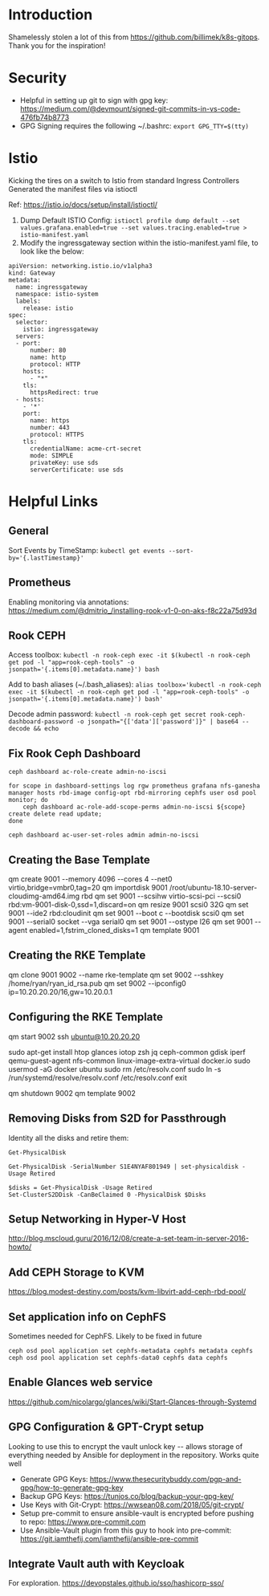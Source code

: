 # Introduction

Shamelessly stolen a lot of this from https://github.com/billimek/k8s-gitops. Thank you for the inspiration!

# Security

- Helpful in setting up git to sign with gpg key: https://medium.com/@devmount/signed-git-commits-in-vs-code-476fb74b8773
- GPG Signing requires the following ~/.bashrc: `export GPG_TTY=$(tty)`

# Istio

Kicking the tires on a switch to Istio from standard Ingress Controllers Generated the manifest files via istioctl

Ref: https://istio.io/docs/setup/install/istioctl/

1. Dump Default ISTIO Config:
`istioctl profile dump default --set values.grafana.enabled=true --set values.tracing.enabled=true > istio-manifest.yaml`
2. Modify the ingressgateway section within the istio-manifest.yaml file, to look like the below:
```
apiVersion: networking.istio.io/v1alpha3
kind: Gateway
metadata:
  name: ingressgateway
  namespace: istio-system
  labels:
    release: istio
spec:
  selector:
    istio: ingressgateway
  servers:
  - port:
      number: 80
      name: http
      protocol: HTTP
    hosts:
      - "*"
    tls:
      httpsRedirect: true
  - hosts:
    - '*'
    port:
      name: https
      number: 443
      protocol: HTTPS
    tls:
      credentialName: acme-crt-secret
      mode: SIMPLE
      privateKey: use sds
      serverCertificate: use sds
```

# Helpful Links

## General

Sort Events by TimeStamp: `kubectl get events --sort-by='{.lastTimestamp}'`

## Prometheus

Enabling monitoring via annotations: https://medium.com/@dmitrio_/installing-rook-v1-0-on-aks-f8c22a75d93d

## Rook CEPH

Access toolbox: `kubectl -n rook-ceph exec -it $(kubectl -n rook-ceph get pod -l "app=rook-ceph-tools" -o jsonpath='{.items[0].metadata.name}') bash`

Add to bash aliases (~/.bash_aliases): `alias toolbox='kubectl -n rook-ceph exec -it $(kubectl -n rook-ceph get pod -l "app=rook-ceph-tools" -o jsonpath='{.items[0].metadata.name}') bash'`

Decode admin password: `kubectl -n rook-ceph get secret rook-ceph-dashboard-password -o jsonpath="{['data']['password']}" | base64 --decode && echo`

## Fix Rook Ceph Dashboard

```
ceph dashboard ac-role-create admin-no-iscsi

for scope in dashboard-settings log rgw prometheus grafana nfs-ganesha manager hosts rbd-image config-opt rbd-mirroring cephfs user osd pool monitor; do
    ceph dashboard ac-role-add-scope-perms admin-no-iscsi ${scope} create delete read update;
done

ceph dashboard ac-user-set-roles admin admin-no-iscsi
```

## Creating the Base Template

qm create 9001 --memory 4096 --cores 4 --net0 virtio,bridge=vmbr0,tag=20
qm importdisk 9001 /root/ubuntu-18.10-server-cloudimg-amd64.img rbd
qm set 9001 --scsihw virtio-scsi-pci --scsi0 rbd:vm-9001-disk-0,ssd=1,discard=on
qm resize 9001 scsi0 32G
qm set 9001 --ide2 rbd:cloudinit
qm set 9001 --boot c --bootdisk scsi0
qm set 9001 --serial0 socket --vga serial0
qm set 9001 --ostype l26
qm set 9001 --agent enabled=1,fstrim_cloned_disks=1
qm template 9001

## Creating the RKE Template

qm clone 9001 9002 --name rke-template
qm set 9002 --sshkey /home/ryan/ryan_id_rsa.pub
qm set 9002 --ipconfig0 ip=10.20.20.20/16,gw=10.20.0.1

## Configuring the RKE Template

qm start 9002
ssh ubuntu@10.20.20.20

sudo apt-get install htop glances iotop zsh jq ceph-common gdisk iperf qemu-guest-agent nfs-common linux-image-extra-virtual docker.io
sudo usermod -aG docker ubuntu
sudo rm /etc/resolv.conf
sudo ln -s /run/systemd/resolve/resolv.conf /etc/resolv.conf
exit

qm shutdown 9002
qm template 9002

## Removing Disks from S2D for Passthrough

Identity all the disks and retire them:

```
Get-PhysicalDisk

Get-PhysicalDisk -SerialNumber S1E4NYAF801949 | set-physicaldisk -Usage Retired

$disks = Get-PhysicalDisk -Usage Retired
Set-ClusterS2DDisk -CanBeClaimed 0 -PhysicalDisk $Disks
```

## Setup Networking in Hyper-V Host

http://blog.mscloud.guru/2016/12/08/create-a-set-team-in-server-2016-howto/

## Add CEPH Storage to KVM

https://blog.modest-destiny.com/posts/kvm-libvirt-add-ceph-rbd-pool/

## Set application info on CephFS

Sometimes needed for CephFS. Likely to be fixed in future

```
ceph osd pool application set cephfs-metadata cephfs metadata cephfs
ceph osd pool application set cephfs-data0 cephfs data cephfs
```

## Enable Glances web service

https://github.com/nicolargo/glances/wiki/Start-Glances-through-Systemd

## GPG Configuration & GPT-Crypt setup

Looking to use this to encrypt the vault unlock key -- allows storage of everything needed by Ansible for deployment in the repository. Works quite well

- Generate GPG Keys: https://www.thesecuritybuddy.com/pgp-and-gpg/how-to-generate-gpg-key
- Backup GPG Keys: https://tunjos.co/blog/backup-your-gpg-key/
- Use Keys with Git-Crypt: https://wwsean08.com/2018/05/git-crypt/
- Setup pre-commit to ensure ansible-vault is encrypted before pushing to repo: https://www.pre-commit.com
- Use Ansible-Vault plugin from this guy to hook into pre-commit: https://git.iamthefij.com/iamthefij/ansible-pre-commit

## Integrate Vault auth with Keycloak

For exploration. https://devopstales.github.io/sso/hashicorp-sso/
